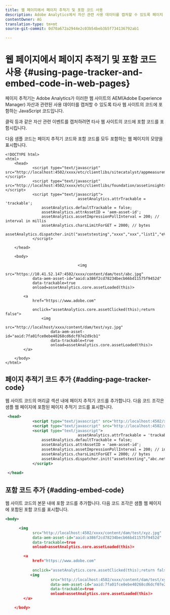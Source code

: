 ```yaml
---
title: 웹 페이지에서 페이지 추적기 및 포함 코드 사용
description: Adobe Analytics에서 자산 관련 사용 데이터를 캡처할 수 있도록 페이지 추적기를 포함하고 웹 사이트 코드에 JavaScript 코드를 포함하는 방법을 알아봅니다.
contentOwner: AG
translation-type: tm+mt
source-git-commit: 0d70a672a2944e2c03b54beb3b5f734136792ab1

---
```



# 웹 페이지에서 페이지 추적기 및 포함 코드 사용 {#using-page-tracker-and-embed-code-in-web-pages}

페이지 추적기는 Adobe Analytics가 이러한 웹 사이트의 AEM(Adobe Experience Manager) 자산과 관련된 사용 데이터를 캡처할 수 있도록 타사 웹 사이트의 코드에 포함하는 JavaScript 코드입니다.

클릭 등과 같은 자산 관련 이벤트를 캡처하려면 타사 웹 사이트의 코드에 포함 코드를 포함시킵니다.

다음 샘플 코드는 페이지 추적기 코드와 포함 코드를 모두 포함하는 웹 페이지의 모양을 표시합니다.

```
<!DOCTYPE html>
<html>
    <head>
            <script type="text/javascript" src="http://localhost:4502/xxxx/etc/clientlibs/sitecatalyst/appmeasurement.js"></script>
            <script type="text/javascript" src="http://localhost:4502/xxxx/etc/clientlibs/foundation/assetinsights/pagetracker.js"></script>
            <script type="text/javascript">
                                assetAnalytics.attrTrackable = 'trackable';
                assetAnalytics.defaultTrackable = false;
                assetAnalytics.attrAssetID = 'aem-asset-id';
                assetAnalytics.assetImpressionPollInterval = 200; // interval in millis
                assetAnalytics.charsLimitForGET = 2000; // bytes
                assetAnalytics.dispatcher.init("assetstesting","xxxx","xxx","list1","eVar3","event8","event7");
            </script>
                    
    </head>
                
    <body>

                                <img
            src="https://10.41.52.147:4502/xxxx/content/dam/test/abc.jpg"
            data-aem-asset-id="aaid:a386f2cd78234becb66bd11575f9452d"
            data-trackable=true
            onload=assetAnalytics.core.assetLoaded(this)>

        <a
            href="https://www.adobe.com"
        
            onclick="assetAnalytics.core.assetClicked(this);return false">
                <img
                    src="http://localhost/xxxx/content/dam/test/xyz.jpg"
                    data-aem-asset-id="aaid:7fa01fce0ebe40268cd6dcf07e2d9cb1"
                    data-trackable=true
                    onload=assetAnalytics.core.assetLoaded(this)>
        </a>

    </body>
</html>
```

## 페이지 추적기 코드 추가 {#adding-page-tracker-code}

웹 사이트 코드의 머리글 섹션 내에 페이지 추적기 코드를 추가합니다. 다음 코드 조각은 샘플 웹 페이지에 포함된 페이지 추적기 코드를 표시합니다.

```xml
 <head>
            <script type="text/javascript" src="http://localhost:4502/xxxx/etc/clientlibs/sitecatalyst/appmeasurement.js"></script>
            <script type="text/javascript" src="http://localhost:4502/xxxx/etc/clientlibs/foundation/assetinsights/pagetracker.js"></script>
            <script type="text/javascript">
                                assetAnalytics.attrTrackable = 'trackable';
                assetAnalytics.defaultTrackable = false;
                assetAnalytics.attrAssetID = 'aem-asset-id';
                assetAnalytics.assetImpressionPollInterval = 200; // interval in millis
                assetAnalytics.charsLimitForGET = 2000; // bytes
                assetAnalytics.dispatcher.init("assetstesting","abc.net","bee","list1","eVar3","event8","event7");
            </script>
                                                
 </head>
```

## 포함 코드 추가 {#adding-embed-code}

웹 사이트 코드의 본문 내에 포함 코드를 추가합니다. 다음 코드 조각은 샘플 웹 페이지에 포함된 포함 코드를 표시합니다.

```xml
<body>

      <img
            src="http://localhost:4502/xxxx/content/dam/test/xyz.jpg"
            data-aem-asset-id="aaid:a386f2cd78234becb66bd11575f9452d"
            data-trackable=true
            onload=assetAnalytics.core.assetLoaded(this)>

        <a
            href="https://www.adobe.com"
        
            onclick="assetAnalytics.core.assetClicked(this);return false">
           <img
                    src="http://localhost:4502/xxxx/content/dam/test/xyz.jpg"
                    data-aem-asset-id="aaid:7fa01fce0ebe40268cd6dcf07e2d9cb1"
                    data-trackable=true
                    onload=assetAnalytics.core.assetLoaded(this)>
        </a>

    </body>
```
